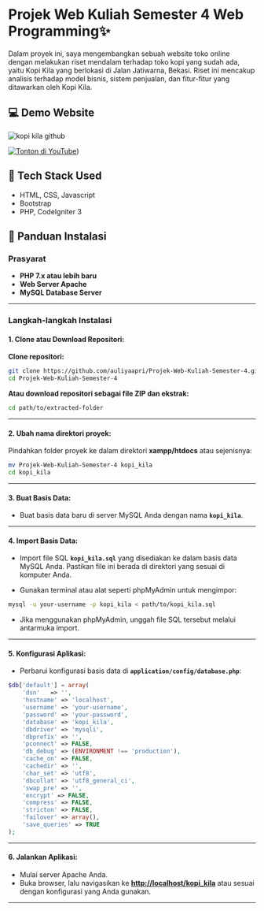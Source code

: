 # Projek Web Kuliah Semester 4 Web Programming✨

Dalam proyek ini, saya mengembangkan sebuah website toko online dengan melakukan riset mendalam terhadap toko kopi yang sudah ada, yaitu Kopi Kila yang berlokasi di Jalan Jatiwarna, Bekasi. Riset ini mencakup analisis terhadap model bisnis, sistem penjualan, dan fitur-fitur yang ditawarkan oleh Kopi Kila.

## 💻 Demo Website
![kopi kila github](https://github.com/user-attachments/assets/e9177316-aa35-4817-85b3-51d9a6f7fd37)

[![Tonton di YouTube](https://img.shields.io/badge/Tonton%20di%20YouTube-FF0000?style=for-the-badge&logo=youtube&logoColor=white)](https://www.youtube.com/watch?v=wdxuAd8G5-I))

## 🚀 Tech Stack Used
- HTML, CSS, Javascript
- Bootstrap
- PHP, CodeIgniter 3

## 📝 Panduan Instalasi

### Prasyarat

- **PHP 7.x atau lebih baru**
- **Web Server Apache**
- **MySQL Database Server**

---

### Langkah-langkah Instalasi

#### 1. Clone atau Download Repositori:

**Clone repositori:**

```bash
git clone https://github.com/auliyaapri/Projek-Web-Kuliah-Semester-4.git
cd Projek-Web-Kuliah-Semester-4
```

**Atau download repositori sebagai file ZIP dan ekstrak:**

```bash
cd path/to/extracted-folder
```

---

#### 2. Ubah nama direktori proyek:

Pindahkan folder proyek ke dalam direktori **xampp/htdocs** atau sejenisnya:

```bash
mv Projek-Web-Kuliah-Semester-4 kopi_kila
cd kopi_kila
```

---

#### 3. Buat Basis Data:

- Buat basis data baru di server MySQL Anda dengan nama **`kopi_kila`**.

---

#### 4. Import Basis Data:

- Import file SQL **`kopi_kila.sql`** yang disediakan ke dalam basis data MySQL Anda. Pastikan file ini berada di direktori yang sesuai di komputer Anda.

- Gunakan terminal atau alat seperti phpMyAdmin untuk mengimpor:

```bash
mysql -u your-username -p kopi_kila < path/to/kopi_kila.sql
```

- Jika menggunakan phpMyAdmin, unggah file SQL tersebut melalui antarmuka import.

---

#### 5. Konfigurasi Aplikasi:

- Perbarui konfigurasi basis data di **`application/config/database.php`**:

```php
$db['default'] = array(
    'dsn'   => '',
    'hostname' => 'localhost',
    'username' => 'your-username',
    'password' => 'your-password',
    'database' => 'kopi_kila',
    'dbdriver' => 'mysqli',
    'dbprefix' => '',
    'pconnect' => FALSE,
    'db_debug' => (ENVIRONMENT !== 'production'),
    'cache_on' => FALSE,
    'cachedir' => '',
    'char_set' => 'utf8',
    'dbcollat' => 'utf8_general_ci',
    'swap_pre' => '',
    'encrypt' => FALSE,
    'compress' => FALSE,
    'stricton' => FALSE,
    'failover' => array(),
    'save_queries' => TRUE
);
```

---

#### 6. Jalankan Aplikasi:

- Mulai server Apache Anda.
- Buka browser, lalu navigasikan ke **[http://localhost/kopi_kila](http://localhost/kopi_kila)** atau sesuai dengan konfigurasi yang Anda gunakan.

---


